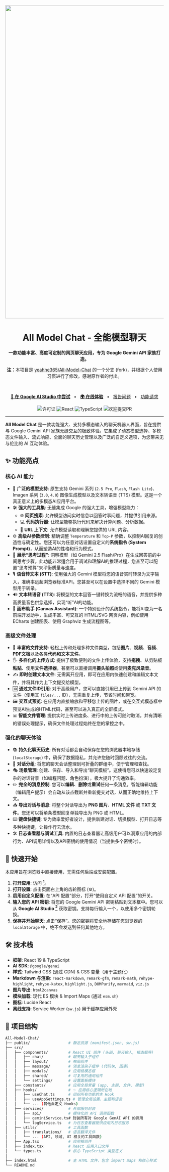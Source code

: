 <div align="center">
  <a href="https://all-model-chat.pages.dev/" target="_blank">
    <img width="1920" height="991" alt="All Model Chat 应用界面截图" src="https://github.com/user-attachments/assets/2eca1f8c-ced1-48a8-ab81-dda8f0e2f440" />
  </a>
  <br/>
  <h1>All Model Chat - 全能模型聊天</h1>
  <strong>一款功能丰富、高度可定制的网页聊天应用，专为 Google Gemini API 家族打造。</strong>
  <br/>
  <p><strong>注：</strong>本项目是 <a href="https://github.com/yeahhe365/All-Model-Chat" target="_blank">yeahhe365/All-Model-Chat</a> 的一个分支 (fork)，并根据个人使用习惯进行了修改。感谢原作者的付出。</p>
  <br/>
  <p>
    <a href="https://aistudio.google.com/app/prompts?state=%7B%22ids%22:%5B%22169U2Al5556WX7bcWYdaPwHvzoAU7PqW_%22%5D,%22action%22:%22open%22,%22userId%22:%22102038139080022776927%22,%22resourceKeys%22:%7B%7D%7D&usp=sharing" target="_blank"><strong>🚀 在 Google AI Studio 中尝试</strong></a>
    &nbsp;&nbsp;•&nbsp;&nbsp;
    <a href="https://all-model-chat.pages.dev/" target="_blank"><strong>🌍 在线体验</strong></a>
    &nbsp;&nbsp;•&nbsp;&nbsp;
    <a href="https://github.com/yeahhe365/All-Model-Chat/issues" target="_blank">报告问题</a>
    &nbsp;&nbsp;•&nbsp;&nbsp;
    <a href="https://github.com/yeahhe365/All-Model-Chat/issues" target="_blank">功能请求</a>
  </p>
  <p>
    <img src="https://img.shields.io/badge/license-MIT-blue.svg" alt="许可证">
    <img src="https://img.shields.io/badge/react-19-blue?logo=react" alt="React">
    <img src="https://img.shields.io/badge/typescript-5.5-blue?logo=typescript" alt="TypeScript">
    <img src="https://img.shields.io/badge/PRs-welcome-brightgreen.svg" alt="欢迎提交PR">
  </p>
</div>

---

**All Model Chat** 是一款功能强大、支持多模态输入的聊天机器人界面，旨在提供与 Google Gemini API 家族无缝交互的极致体验。它集成了动态模型选择、多模态文件输入、流式响应、全面的聊天历史管理以及广泛的自定义选项，为您带来无与伦比的 AI 互动体验。

## ✨ 功能亮点

### 核心 AI 能力
- 🤖 **广泛的模型支持**: 原生支持 Gemini 系列 (`2.5 Pro`, `Flash`, `Flash Lite`)、Imagen 系列 (`3.0`, `4.0`) 图像生成模型以及文本转语音 (TTS) 模型。这是一个真正意义上的多模态AI应用平台。
- 🛠️ **强大的工具集**: 无缝集成 Google 的强大工具，增强模型能力：
    - 🌐 **网页搜索**: 允许模型访问实时信息以回答时事问题，并提供引用来源。
    - 💻 **代码执行器**: 让模型能够执行代码来解决计算问题、分析数据。
    - 🔗 **URL 上下文**: 允许模型读取和理解您提供的 URL 内容。
- ⚙️ **高级AI参数控制**: 精确调整 `Temperature` 和 `Top-P` 参数，以控制AI回复的创造性与确定性。您还可以为任意对话设置自定义的**系统指令 (System Prompt)**，从而塑造AI的性格和行为模式。
- 🤔 **展示“思考过程”**: 洞察模型（如 Gemini 2.5 Flash/Pro）在生成回答前的中间思考步骤。此功能非常适合用于调试和理解AI的推理过程，您甚至可以配置“思考预算”来平衡质量与速度。
- 🎙️ **语音转文本 (STT)**: 使用强大的 Gemini 模型将您的语音实时转录为文字输入，准确率远超浏览器标准API。您甚至可以在设置中选择不同的 Gemini 模型用于转录。
- 🔊 **文本转语音 (TTS)**: 将模型的文本回答一键转换为流畅的语音，并提供多种高质量音色供您选择，实现“听”AI的功能。
- 🎨 **画布助手 (Canvas Assistant)**: 一个特别设计的系统指令，能将AI变为一名前端开发助手，生成丰富、可交互的 HTML/SVG 网页内容，例如使用 ECharts 创建图表、使用 Graphviz 生成流程图等。

### 高级文件处理
- 📎 **丰富的文件支持**: 轻松上传和处理多种文件类型，包括**图片**、**视频**、**音频**、**PDF文档**以及各类**代码和文本文件**。
- 🖐️ **多样化的上传方式**: 提供了极致便利的文件上传体验，支持**拖拽**、从剪贴板**粘贴**、使用**文件选择器**，甚至可以直接调用**摄头拍照**或使用**麦克风录音**。
- ✍️ **即时创建文本文件**: 无需离开应用，即可在应用内快速创建和编辑文本文件，并将其作为上下文提交给模型。
- 🆔 **通过文件ID引用**: 对于高级用户，您可以直接引用已上传到 Gemini API 的文件（使用其 `files/...` ID），无需重复上传，节省时间和带宽。
- 🖼️ **交互式预览**: 在应用内直接缩放和平移您上传的图片，或在交互式模态框中预览AI生成的HTML代码，甚至可以进入真正的全屏模式。
- 📊 **智能文件管理**: 提供实时上传进度条、进行中的上传可随时取消，并有清晰的错误处理提示，确保文件处理过程始终在您的掌控之中。

### 强化的聊天体验
- 📚 **持久化聊天历史**: 所有对话都会自动保存在您的浏览器本地存储 (`localStorage`) 中，确保了数据隐私，并允许您随时回顾过往的交流。
- 📂 **对话分组**: 将您的聊天会话整理到可折叠的群组中，便于管理和查找。
- 🎭 **场景管理**: 创建、保存、导入和导出“聊天模板”。这使得您可以快速设定复杂的对话背景（如编程问题、角色扮演），极大提升了沟通效率。
- ✏️ **完全的消息控制**: 您可以**编辑**、**删除**或**重试**任何一条消息。智能编辑功能（编辑用户提示）会自动从该点截断并重新提交对话，从而正确地维持上下文。
- 📥 **导出对话与消息**: 将整个对话导出为 **PNG 图片**、**HTML 文件** 或 **TXT 文件**。您还可以将单条模型回复单独导出为 PNG 或 HTML。
- ⌨️ **键盘快捷键**: 专为效率爱好者设计，提供新建对话、切换模型、打开日志等多种快捷键，让操作行云流水。
- 🛠️ **日志查看器与调试工具**: 内置的日志查看器让高级用户可以洞察应用的内部行为、API调用详情以及API密钥的使用情况（当提供多个密钥时）。

## 🚀 快速开始

本应用旨在浏览器中直接使用，无需任何后端或安装配置。

1.  **打开应用**: 访问 **[<sup>1</sup>](https://all-model-chat.pages.dev/)**。
2.  **打开设置**: 点击页面右上角的齿轮图标 (⚙️)。
3.  **启用自定义配置**: 在“API 配置”部分，打开“使用自定义 API 配置”的开关。
4.  **输入您的 API 密钥**: 将您的 Google Gemini API 密钥粘贴到文本框中。您可以从 **Google AI Studio [<sup>2</sup>](https://aistudio.google.com/app/apikey)** 获取密钥。支持每行输入一个，以使用多个密钥轮换。
5.  **保存并开始聊天**: 点击“保存”。您的密钥将安全地存储在您浏览器的 `localStorage` 中，绝不会发送到任何其他地方。

## 🛠️ 技术栈

*   **框架**: React 19 & TypeScript
*   **AI SDK**: `@google/genai`
*   **样式**: Tailwind CSS (通过 CDN) & CSS 变量（用于主题化）
*   **Markdown 与渲染**: `react-markdown`, `remark-gfm`, `remark-math`, `rehype-highlight`, `rehype-katex`, `highlight.js`, `DOMPurify`, `mermaid`, `viz.js`
*   **图片导出**: `html2canvas`
*   **模块加载**: 现代 ES 模块 & Import Maps (通过 `esm.sh`)
*   **图标**: Lucide React
*   **离线支持**: Service Worker (`sw.js`) 用于缓存应用外壳

## 📁 项目结构

```bash
All-Model-Chat/
├── public/                 # 静态资源 (manifest.json, sw.js)
├── src/
│   ├── components/         # React UI 组件 (头部, 聊天输入, 模态框等)
│   │   ├── chat/           # 聊天输入子组件
│   │   ├── layout/         # 布局组件
│   │   ├── message/        # 消息渲染子组件 (代码块, 图表)
│   │   ├── modals/         # 应用级模态框
│   │   ├── shared/         # 可复用的通用组件
│   │   └── settings/       # 设置面板模块
│   ├── constants/          # 应用全局常量 (app, 主题, 文件, 模型)
│   ├── hooks/              # ✨ 应用核心逻辑所在地
│   │   ├── useChat.ts      # 组织所有功能的主 Hook
│   │   ├── useAppSettings.ts # 管理全局设置、主题和语言
│   │   └── ... (其他自定义 Hooks)
│   ├── services/           # 外部服务封装
│   │   ├── api/            # 模块化的 API 调用函数
│   │   ├── geminiService.ts# 封装所有对 Google GenAI API 的调用
│   │   └── logService.ts   # 为日志查看器提供应用内日志服务
│   ├── utils/              # 工具函数
│   │   ├── translations/   # 语言翻译文件
│   │   └── ... (API, 领域, UI 相关的工具函数)
│   ├── App.tsx             # 应用根组件
│   ├── index.tsx           # React 应用入口文件
│   └── types.ts            # 核心 TypeScript 类型定义
│
├── index.html              # 主 HTML 文件，包含 import maps 和核心样式
└── README.md
```
